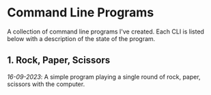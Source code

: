 # Command Line Programs
A collection of command line programs I've created. Each CLI is listed below with a description of the state of the program. 

## 1. Rock, Paper, Scissors
*16-09-2023*: A simple program playing a single round of rock, paper, scissors with the computer. 
